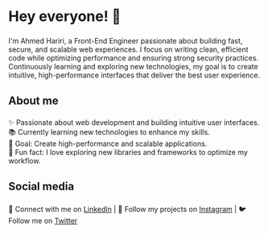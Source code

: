 <h1 align="left">Hey everyone! 🚀</h1>

###

<p align="left">
  I'm Ahmed Hariri, a Front-End Engineer passionate about building fast, secure, and scalable web experiences. 
  I focus on writing clean, efficient code while optimizing performance and ensuring strong security practices. 
  Continuously learning and exploring new technologies, my goal is to create intuitive, high-performance interfaces that
  deliver the best user experience.
</p>

###

<h2 align="left">About me</h2>

###

<p align="left">
  ✨ Passionate about web development and building intuitive user interfaces.<br>
  📚 Currently learning new technologies to enhance my skills.<br>
  🎯 Goal: Create high-performance and scalable applications.<br>
  🎲 Fun fact: I love exploring new libraries and frameworks to optimize my workflow.<br>
</p>

###

<h2 align="left">Social media</h2>

###

<p align="left">
  🔗 Connect with me on <a href="https://www.linkedin.com/in/ahmed-hrr" target="_blank">LinkedIn</a> | 
  📸 Follow my projects on <a href="https://www.instagram.com/ahmed__hrr" target="_blank">Instagram</a> | 
  🐦 Follow me on <a href="https://x.com/kodatchi_001" target="_blank">Twitter</a>
</p>
